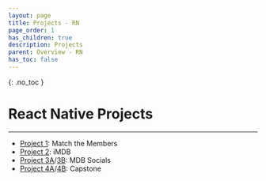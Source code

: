 ```yaml
---
layout: page
title: Projects - RN
page_order: 1
has_children: true
description: Projects
parent: Overview - RN
has_toc: false
---
```


{: .no_toc }
# React Native Projects

---

- [Project 1](/react-native/projects/match-the-members/): Match the Members
- [Project 2](/react-native/projects/imdb/): iMDB
- [Project 3A](/react-native/projects/mdb-socials-part-a/)/[3B](/react-native/projects/mdb-socials-part-b/): MDB Socials
- [Project 4A](/react-native/projects/capstone-part-a/)/[4B](/react-native/projects/capstone-part-b/): Capstone